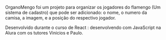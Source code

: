 OrganoMengo foi um projeto para organizar os jogadores do flamengo (Um sistema de cadastro) que pode ser adicionado: 
o nome, 
o numero da camisa, 
a imagem, 
e a posição do respectivo jogador.

Desenvolvido durante o curso de React : desenvolvendo com JavaScript na Alura com os tutores Vinicios e Paulo.
